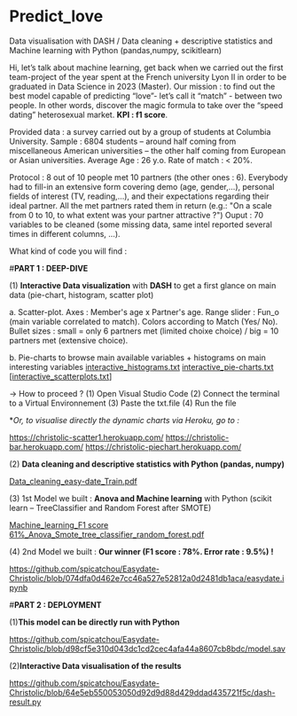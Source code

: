 
# Predict_love
Data visualisation with DASH / Data cleaning  + descriptive statistics and Machine learning with Python (pandas,numpy, scikitlearn)

Hi, let’s talk about machine learning, get back when we carried out the first team-project of the year spent at the French university Lyon II in order to be graduated in Data Science in 2023 (Master). 
Our mission : to find out the best model capable of predicting “love”- let’s call it “match” - between two people. In other words, discover the magic formula to take over the “speed dating” heterosexual market. **KPI : f1 score**. 

Provided data : a survey carried out by a group of students at Columbia University.  Sample : 6804 students – around half coming from miscellaneous American universities – the other half coming from European or Asian universities. Average Age : 26 y.o. Rate of match : < 20%. 

Protocol : 8 out of 10 people met 10 partners (the other ones : 6). Everybody had to fill-in an extensive form covering demo (age, gender,…), personal fields of interest (TV, reading,…), and their expectations regarding their ideal partner. All the met partners rated them in return (e.g.: "On a scale from 0 to 10, to what extent was your partner attractive ?") Ouput : 70 variables to be cleaned (some missing data, same intel reported several times in different columns, ...). 

What kind of code you will find : 

#**PART 1 : DEEP-DIVE**

(1) **Interactive Data visualization** with **DASH** to get a first glance on main data (pie-chart, histogram, scatter plot) 

  a. Scatter-plot. Axes : Member's age x Partner's age. Range slider : Fun_o (main variable correlated to match). Colors according to Match (Yes/ No). Bullet sizes : small = only 6 partners met (limited choixe choice) / big = 10 partners met (extensive choice).
  
  b. Pie-charts to browse main available variables + histograms on main interesting variables
[interactive_histograms.txt](https://github.com/Xhrys69/predict_love/files/9801858/interactive_histograms.txt) 
[interactive_pie-charts.txt](https://github.com/Xhrys69/predict_love/files/9801859/interactive_pie-charts.txt) 
[[interactive_scatterplots.txt](https://github.com/Xhrys69/predict_love/files/9801860/interactive_scatterplots.txt)] 

-> How to proceed  ? (1) Open Visual Studio Code (2) Connect the terminal to a Virtual Environnement (3) Paste the txt.file (4) Run the file

**Or, to visualise directly the dynamic charts via Heroku, go to :*

  https://christolic-scatter1.herokuapp.com/
  https://christolic-bar.herokuapp.com/
  https://christolic-piechart.herokuapp.com/

(2) **Data cleaning and descriptive statistics with Python (pandas, numpy)**

[Data_cleaning_easy-date_Train.pdf](https://github.com/Xhrys69/predict_love/files/9801930/Data_cleaning_easy-date_Train.pdf)

(3) 1st Model we built : **Anova and Machine learning** with Python (scikit learn – TreeClassifier and Random Forest after SMOTE)

[Machine_learning_F1 score 61%_Anova_Smote_tree_classifier_random_forest.pdf](https://github.com/Xhrys69/predict_love/files/9801938/Machine_learning_F1.score.61._Anova_Smote_tree_classifier_random_forest.pdf)

(4) 2nd Model we built : **Our winner (F1 score : 78%. Error rate : 9.5%) !**

https://github.com/spicatchou/Easydate-Christolic/blob/074dfa0d462e7cc46a527e52812a0d2481db1aca/easydate.ipynb


#**PART 2 : DEPLOYMENT**

(1)**This model can be directly run with Python**

https://github.com/spicatchou/Easydate-Christolic/blob/d98cf5e310d043dc1cd2cec4afa44a8607cb8bdc/model.sav

(2)**Interactive Data visualisation of the results**

https://github.com/spicatchou/Easydate-Christolic/blob/64e5eb550053050d92d9d88d429ddad435721f5c/dash-result.py


